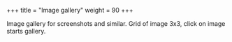 +++
title = "Image gallery"
weight = 90
+++

Image gallery for screenshots and similar. Grid of image 3x3, click on image starts gallery.
